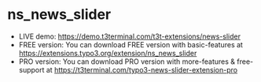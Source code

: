 # ns_news_slider

- LIVE demo: https://demo.t3terminal.com/t3t-extensions/news-slider
- FREE version: You can download FREE version with basic-features at https://extensions.typo3.org/extension/ns_news_slider
- PRO version: You can download PRO version with more-features & free-support at https://t3terminal.com/typo3-news-slider-extension-pro
